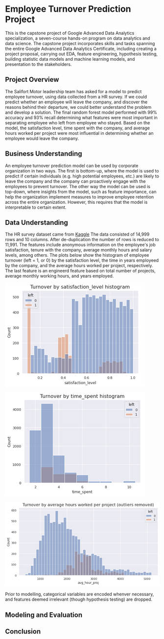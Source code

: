# Employee Turnover Prediction Project
This is the capstone project of Google Advanced Data Analytics specialization, a seven-course hands-on program on data analytics and data science. 
The capstone project incorporates skills and tasks spanning the entire Google Advanced Data Analytics Certificate, including creating a project proposal, carrying out EDA, feature engineering, hypothesis testing, building statistic data models and machine learning models, and presentation to the stakeholders.
## Project Overview
The Salifort Motor leadership team has asked for a model to predict employee turnover, using data collected from a HR survey. If we could predict whether an employee will leave the company, and discover the reasons behind their departure, we could better understand the problem and develop a solution. The final random forest model performed with 99% accuracy and 93% recall determining what features were most important in separating employee who left from employee who stayed. Based on the model, the satisfaction level, time spent with the company, and average hours worked per project were most influential in determining whether an employee would leave the company. 
## Business Understanding
An employee turnover prediction model can be used by corporate organization in two ways. The first is bottom-up, where the model is used to predict if certain individuals (e.g. high potential employees, etc.) are likely to leave the company and the company can proactively engage with the employees to prevent turnover. The other way the model can be used is top-down, where insights from the model, such as feature importance, can help the organization implement measures to improve employee retention across the entire organization. However, this requires that the model is interpretable to certain extent.
## Data Understanding
The HR survey dataset came from [Kaggle](https://www.kaggle.com/datasets/mfaisalqureshi/hr-analytics-and-job-prediction?select=HR_comma_sep.csv) The data consisted of 14,999 rows and 10 columns. After de-duplication the number of rows is reduced to 11,991. The features include anonymous information on the employee's job satisfaction, tenure with the company, average monthly hours and salary levels, among others. 
The plots below show the histogram of employee turnover  (left = 1, or 0) by the satisfaction level, the time in years employeed by the company, and the average hours worked per project, respectively. The last feature is an engineerd feature based on total number of projects, average monthly working hours, and years employed.

![Turnover by satisfaction histogram](images/Turnover_by_satisfaction_hist.png)

![Turnover by time spent with company histogram](images/Turnover_by_time_spent_hist.png)

![Turnover by average hours worked per project histogram](images/Turnover_by_avg_hours_per_project_hist.png)

Prior to modelling, categorical variables are encoded whenver necessary, and features deemed irrelevant (though hypothesis testing) are dropped.
## Modeling and Evaluation
## Conclusion
